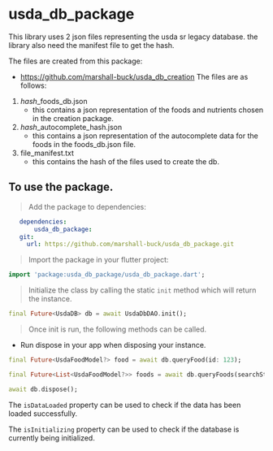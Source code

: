 # usda_db_package

This library uses 2 json files representing the usda sr legacy database. the library also need the manifest file to get the hash.

The files are created from this package:
- https://github.com/marshall-buck/usda_db_creation
The files are as follows:
1. *hash*_foods_db.json
   - this contains a json representation of the foods and nutrients chosen in the creation package.
2. *hash*_autocomplete_hash.json
   - this contains a json representation of the autocomplete data for the foods in the foods_db.json file.
3. file_manifest.txt
   - this contains the hash of the files used to create the db.



## To use the package.

> Add the package to dependencies:
 ```yaml
    dependencies:
        usda_db_package:
    git:
      url: https://github.com/marshall-buck/usda_db_package.git
```




> Import the package in your flutter project:

```dart
import 'package:usda_db_package/usda_db_package.dart';
```
> Initialize the class by calling the static `init` method which will return the instance.

```dart
final Future<UsdaDB> db = await UsdaDbDAO.init();
```

> Once init is run, the following methods can be called.
- Run dispose in your app when disposing your instance.
```dart
final Future<UsdaFoodModel?> food = await db.queryFood(id: 123);

final Future<List<UsdaFoodModel?>> foods = await db.queryFoods(searchString: 'apple');

await db.dispose();
```

The `isDataLoaded` property can be used to check if the data has been loaded successfully.

The `isInitializing` property can be used to check if the database is currently being initialized.
